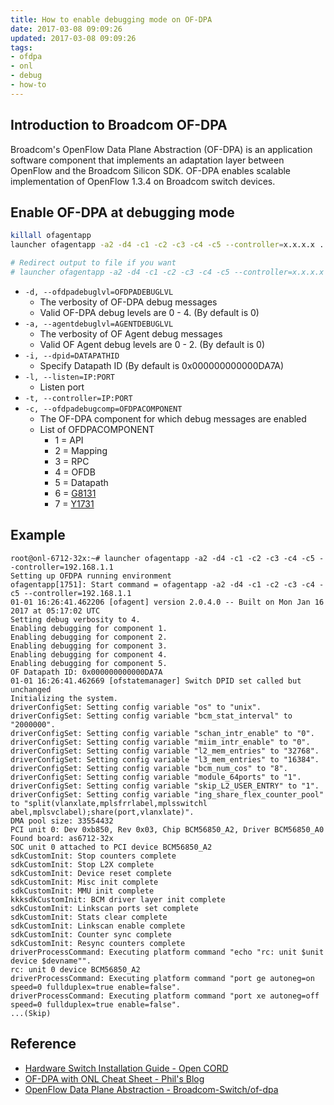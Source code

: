 ```yaml
---
title: How to enable debugging mode on OF-DPA
date: 2017-03-08 09:09:26
updated: 2017-03-08 09:09:26
tags:
- ofdpa
- onl
- debug
- how-to
---
```


## Introduction to Broadcom OF-DPA
Broadcom's OpenFlow Data Plane Abstraction (OF-DPA) is an application software component that implements an adaptation layer between OpenFlow and the Broadcom Silicon SDK. OF-DPA enables scalable implementation of OpenFlow 1.3.4 on Broadcom switch devices.

## Enable OF-DPA at debugging mode

<!--more-->

```bash
killall ofagentapp
launcher ofagentapp -a2 -d4 -c1 -c2 -c3 -c4 -c5 --controller=x.x.x.x ...

# Redirect output to file if you want
# launcher ofagentapp -a2 -d4 -c1 -c2 -c3 -c4 -c5 --controller=x.x.x.x ... > ofdpa_stdout_log 2> ofdpa_stderr_log 
```
- `-d, --ofdpadebuglvl=OFDPADEBUGLVL`
  - The verbosity of OF-DPA debug messages
  - Valid OF-DPA debug levels are 0 - 4. (By default is 0)
- `-a, --agentdebuglvl=AGENTDEBUGLVL`
  - The verbosity of OF Agent debug messages
  - Valid OF Agent debug levels are 0 - 2. (By default is 0)
- `-i, --dpid=DATAPATHID`
  - Specify Datapath ID (By default is 0x000000000000DA7A)
- `-l, --listen=IP:PORT`
  - Listen port
- `-t, --controller=IP:PORT`
- `-c, --ofdpadebugcomp=OFDPACOMPONENT`
  - The OF-DPA component for which debug messages are enabled
  - List of OFDPACOMPONENT
    - 1 = API
    - 2 = Mapping
    - 3 = RPC
    - 4 = OFDB
    - 5 = Datapath
    - 6 = [G8131][4]
    - 7 = [Y1731][3]

## Example
```
root@onl-6712-32x:~# launcher ofagentapp -a2 -d4 -c1 -c2 -c3 -c4 -c5 --controller=192.168.1.1
Setting up OFDPA running environment
ofagentapp[1751]: Start command = ofagentapp -a2 -d4 -c1 -c2 -c3 -c4 -c5 --controller=192.168.1.1
01-01 16:26:41.462206 [ofagent] version 2.0.4.0 -- Built on Mon Jan 16 2017 at 05:17:02 UTC
Setting debug verbosity to 4.
Enabling debugging for component 1.
Enabling debugging for component 2.
Enabling debugging for component 3.
Enabling debugging for component 4.
Enabling debugging for component 5.
OF Datapath ID: 0x000000000000DA7A
01-01 16:26:41.462669 [ofstatemanager] Switch DPID set called but unchanged
Initializing the system.
driverConfigSet: Setting config variable "os" to "unix".
driverConfigSet: Setting config variable "bcm_stat_interval" to "2000000".
driverConfigSet: Setting config variable "schan_intr_enable" to "0".
driverConfigSet: Setting config variable "miim_intr_enable" to "0".
driverConfigSet: Setting config variable "l2_mem_entries" to "32768".
driverConfigSet: Setting config variable "l3_mem_entries" to "16384".
driverConfigSet: Setting config variable "bcm_num_cos" to "8".
driverConfigSet: Setting config variable "module_64ports" to "1".
driverConfigSet: Setting config variable "skip_L2_USER_ENTRY" to "1".
driverConfigSet: Setting config variable "ing_share_flex_counter_pool" to "split(vlanxlate,mplsfrrlabel,mplsswitchl
abel,mplsvclabel);share(port,vlanxlate)".
DMA pool size: 33554432
PCI unit 0: Dev 0xb850, Rev 0x03, Chip BCM56850_A2, Driver BCM56850_A0
Found board: as6712-32x
SOC unit 0 attached to PCI device BCM56850_A2
sdkCustomInit: Stop counters complete
sdkCustomInit: Stop L2X complete
sdkCustomInit: Device reset complete
sdkCustomInit: Misc init complete
sdkCustomInit: MMU init complete
kkksdkCustomInit: BCM driver layer init complete
sdkCustomInit: Linkscan ports set complete
sdkCustomInit: Stats clear complete
sdkCustomInit: Linkscan enable complete
sdkCustomInit: Counter sync complete
sdkCustomInit: Resync counters complete
driverProcessCommand: Executing platform command "echo "rc: unit $unit device $devname"".
rc: unit 0 device BCM56850_A2
driverProcessCommand: Executing platform command "port ge autoneg=on  speed=0 fullduplex=true enable=false".
driverProcessCommand: Executing platform command "port xe autoneg=off speed=0 fullduplex=true enable=false".
...(Skip)
```

## Reference
- [Hardware Switch Installation Guide - Open CORD][1]
- [OF-DPA with ONL Cheat Sheet - Phil's Blog][2]
- [OpenFlow Data Plane Abstraction - Broadcom-Switch/of-dpa][6]

[1]: https://wiki.opencord.org/display/CORD/Hardware+Switch+Installation+Guide#HardwareSwitchInstallationGuide-Debugging
[2]: http://blog.pichuang.com.tw/ofdpa-with-onl-cheat-sheet/
[3]: https://www.itu.int/rec/T-REC-Y.1731
[4]: https://www.itu.int/rec/T-REC-G.8131
[5]: http://www.edge-core.com/productsInfo.php?cls=1&cls2=7&cls3=43&id=12
[6]: https://github.com/Broadcom-Switch/of-dpa